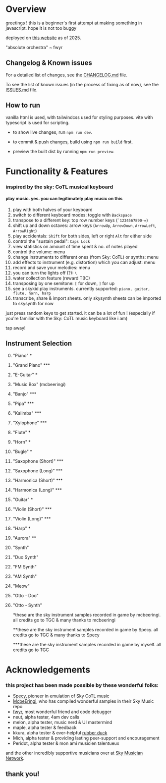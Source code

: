 # Overview
greetings ! this is a beginner's first attempt at making something in javascript. hope it is not too buggy

deployed on [this website](https://www.skysynth.space/) as of 2025.

"absolute orchestra" ~ fwyr

## Changelog & Known issues

For a detailed list of changes, see the [CHANGELOG.md](CHANGELOG.md) file.

To see the list of known issues (in the process of fixing as of now), see the [ISSUES.md](ISSUES.md) file.

## How to run
vanilla html is used, with tailwindcss used for styling purposes. vite with typescript is used for scripting.

- to show live changes, run `npm run dev`.

- to commit & push changes, build using `npm run build` first.

- preview the built dist by running `npm run preview`.



# Functionality & Features
### inspired by the sky: CoTL musical keyboard
#### play music. yes. you can legitimately play music on this

1. play with both halves of your keyboard
2. switch to different keyboard modes: toggle with `Backspace`
3. transpose to a different key: top row number keys (``` `1234567890-= ```)
4. shift up and down octaves: arrow keys (`ArrowUp`, `ArrowDown`, `ArrowLeft`, `ArrowRight`)
5. play accidentals: `Shift` for both sides, left or right `Alt` for either side
6. control the "sustain pedal": `Caps Lock`
7. view statistics on amount of time spent & no. of notes played
8. control the volume: menu
9. change instruments to different ones (from Sky: CoTL) or synths: menu
10. add effects to instrument (e.g. distortion) which you can adjust: menu
11. record and save your melodies: menu
12. you can turn the lights off (?): `\`
13. water collection feature (reward TBC)
14. transposing by one semitone: `[` for down, `]` for up
15. see a skykid play instruments. currently supported: `piano, guitar, flute, horn, harp`
16. transcribe, share & import sheets. only skysynth sheets can be imported to skysynth for now

just press random keys to get started. it can be a lot of fun !
(especially if you're familiar with the Sky: CoTL music keyboard like i am)

tap away!


## Instrument Selection

0. "Piano" *
1. "Grand Piano" ***
2. "E-Guitar" *
3. "Music Box" (mcbeeringi)
4. "Banjo" ***
5. "Pipa" ***
6. "Kalimba" ***
7. "Xylophone" ***
8. "Flute" *
9. "Horn" *
10. "Bugle" *
11. "Saxophone (Short)" ***
12. "Saxophone (Long)" ***
13. "Harmonica (Short)" ***
14. "Harmonica (Long)" ***
15. "Guitar" *
16. "Violin (Short)" ***
17. "Violin (Long)" ***
18. "Harp" * 
19. "Aurora" **
20. "Synth" 
21. "Duo Synth"
22. "FM Synth"
23. "AM Synth"
24. "Meow"
25. "Otto - Doo" 
26. "Otto - Synth"

    *these are the sky instrument samples recorded in game by mcbeeringi. all credits go to TGC & many thanks to mcbeeringi

    **these are the sky instrument samples recorded in game by Specy. all credits go to TGC & many thanks to Specy
    
    ***these are the sky instrument samples recorded in game by myself. all credits go to TGC

# Acknowledgements

### this project has been made possible by these wonderful folks:
- [Specy](https://github.com/Specy), pioneer in emulation of Sky CoTL music
- [McbeEringi](https://github.com/mcbeeringi), who has compiled wonderful samples in their Sky Music repo
- [fwyr](https://github.com/fwyr), most wonderful friend and code debugger
- neut, alpha tester, 4am dev calls 
- melon, alpha tester, music nerd & UI mastermind
- maple, alpha tester & feedback
- kkura, alpha tester & ever-helpful [rubber duck](https://en.wikipedia.org/wiki/Rubber_duck_debugging)
- Mich, alpha tester & providing lasting peer-support and encouragement
- Peridot, alpha tester & mon ami musicien talentueux

and the other incredibly supportive musicians over at [Sky Musician Network](https://discord.gg/DsprQTfBVp).

## thank you!